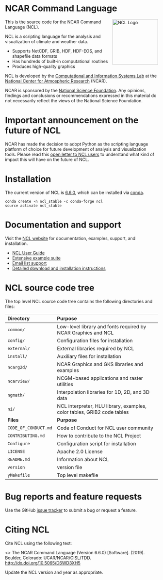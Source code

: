 # NCAR Command Language

<img src="http://www.ncl.ucar.edu/Images/NCLLogoWithoutText.jpg" width="150" align=right title="NCL Logo">

This is the source code for the NCAR Command Language (NCL).

NCL is a scripting language for the analysis and visualization of climate and weather data.

* Supports NetCDF, GRIB, HDF, HDF-EOS, and shapefile data formats
* Has hundreds of built-in computational routines
* Produces high-quality graphics

NCL is developed by the [Computational and Information Systems Lab](https://www2.cisl.ucar.edu) at the [National Center for Atmospheric Research](https://ncar.ucar.edu) (NCAR).

NCAR is sponsored by the [National Science Foundation](https://www.nsf.gov). Any opinions, findings and conclusions or recommendations expressed in this material do not necessarily reflect the views of the National Science Foundation.

# Important announcement on the future of NCL

NCAR has made the decision to adopt Python as the scripting language platform of choice for future development of analysis and visualization tools. Please read this [open letter to NCL users](https://www.ncl.ucar.edu/open_letter_to_ncl_users.shtml) to understand what kind of impact this will have on the future of NCL.

# Installation

The current version of NCL is [6.6.0](http://www.ncl.ucar.edu/current_release.shtml), which can be installed via [conda](http://www.ncl.ucar.edu/Download/conda.shtml).

```
conda create -n ncl_stable -c conda-forge ncl
source activate ncl_stable
```

# Documentation and support

Visit the [NCL website](http://www.ncl.ucar.edu) for documentation, examples, support, and installation.

* [NCL User Guide](http://www.ncl.ucar.edu/Document/Manuals/NCL_User_Guide/)
* [Extensive example suite](http://www.ncl.ucar.edu/Applications/)
* [Email list support](http://www.ncl.ucar.edu/Support/email_lists.shtml)
* [Detailed download and installation instructions](http://www.ncl.ucar.edu/Download/)

# NCL source code tree

The top level NCL source code tree contains the following directories and files:

| Directory                | Purpose |
| :--------------          | :------- |
| ```common/```            | Low-level library and fonts required by NCAR Graphics and NCL |
| ```config/```            | Configuration files for installation |
| ```external/```          | External libraries required by NCL |
| ```install/```           | Auxiliary files for installation |
| ```ncarg2d/```           | NCAR Graphics and GKS libraries and examples |
| ```ncarview/```          | NCGM-based applications and raster utilities |
| ```ngmath/```            | Interpolation libraries for 1D, 2D, and 3D data |
| ```ni/```                | NCL interpreter, HLU library, examples, color tables, GRIB2 code tables |
| **Files**                | **Purpose** |
| ```CODE_OF_CONDUCT.md``` | Code of Conduct for NCL user community |
| ```CONTRIBUTING.md```    | How to contribute to the NCL Project |
| ```Configure```          | Configuration script for installation |
| ```LICENSE```            | Apache 2.0 License |
| ```README.md```          | Information about NCL |
| ```version```            | version file |
| ```yMakefile```          | Top level makefile |

# Bug reports and feature requests

Use the GitHub [issue tracker](https://github.com/NCAR/ncl/issues) to submit a bug or request a feature.

# Citing NCL

Cite NCL using the following text:

<> The NCAR Command Language (Version 6.6.0) [Software]. (2019). Boulder, Colorado: UCAR/NCAR/CISL/TDD. http://dx.doi.org/10.5065/D6WD3XH5

Update the NCL version and year as appropriate.
